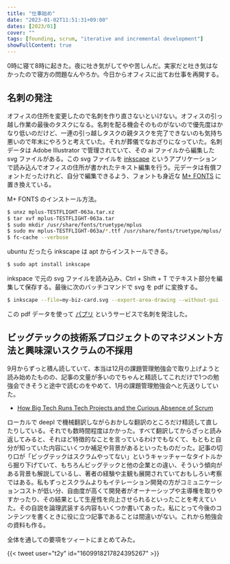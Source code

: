 ```yaml
---
title: "仕事始め"
date: "2023-01-02T11:51:31+09:00"
dates: [2023/01]
cover: ""
tags: [founding, scrum, "iterative and incremental development"]
showFullContent: true
---
```


0時に寝て8時に起きた。夜に吐き気がしてやや苦しんだ。実家だと吐き気はなかったので寝方の問題なんやろか。今日からオフィスに出てお仕事を再開する。

## 名刺の発注

オフィスの住所を変更したので名刺を作り直さないといけない。オフィスの引っ越し作業の最後のタスクになる。名刺を配る機会そのものがないので優先度はかなり低いのだけど、一連の引っ越しタスクの親タスクを完了できないのも気持ち悪いので年末にやろうと考えていた。それが葬儀でなおざりになっていた。名刺データは Adobe Illustrator で管理されていて、その ai ファイルから編集した svg ファイルがある。この svg ファイルを [inkscape](https://inkscape.org/) というアプリケーションで読み込んでオフィスの住所が書かれたテキスト編集を行う。元データは有償フォントだったけれど、自分で編集できるよう、フォントも身近な [M+ FONTS](https://mplus-fonts.osdn.jp/) に置き換えている。

M+ FONTS のインストール方法。

```bash
$ unxz mplus-TESTFLIGHT-063a.tar.xz
$ tar xvf mplus-TESTFLIGHT-063a.tar
$ sudo mkdir /usr/share/fonts/truetype/mplus
$ sudo mv mplus-TESTFLIGHT-063a/*.ttf /usr/share/fonts/truetype/mplus/
$ fc-cache --verbose
```

ubuntu だったら inkscape は apt からインストールできる。

```bash
$ sudo apt install inkscape
```

inkspace で元の svg ファイルを読み込み、Ctrl + Shift + T でテキスト部分を編集して保存する。最後に次のバッチコマンドで svg を pdf に変換する。

```bash
$ inkscape --file=my-biz-card.svg --export-area-drawing --without-gui --export-pdf=my-biz-card.pdf
```

この pdf データを使って [パプリ](https://spc.askul.co.jp/) というサービスで名刺を発注した。

## ビッグテックの技術系プロジェクトのマネジメント方法と興味深いスクラムの不採用

9月からずっと積ん読していて、本当は12月の課題管理勉強会で取り上げようと読み始めたものの、記事の文量が多いのでちゃんと精読してこれだけで1つの勉強会できそうと途中で読むのをやめて、1月の課題管理勉強会へと先送りしていた。

* [How Big Tech Runs Tech Projects and the Curious Absence of Scrum](https://blog.pragmaticengineer.com/project-management-at-big-tech/)

ローカルで deepl で機械翻訳しながらおかしな翻訳のところだけ精読して直したりしている。それでも数時間程度はかかった。すべて翻訳してからざっと読み返してみると、それほど特徴的なことを言っているわけでもなくて、もともと自分が知っていた内容にいくつか補足や背景があるといったものだった。記事の切り口が「ビッグテックはスクラムやってない」というキャッチャーなタイトルから掘り下げていて、もちろんビッグテックと他の企業との違い、そういう傾向がある背景も解説しているし、著者の経験や主観も展開されていておもしろい考察ではある。私もずっとスクラムよりもイテレーション開発の方がコミュニケーションコストが低い分、自由度が高くて開発者がオーナーシップや主導権を取りやすかったり、その結果として生産性を向上させられるといったことを考えていた。その自説を論理武装する内容もいくつか書いてあった。私にとって今後のコンテンツを書くときに役に立つ記事であることは間違いがない。これから勉強会の資料も作る。

全体を通しての要項をツィートにまとめてみた。

{{< tweet user="t2y" id="1609918217824395267" >}}
